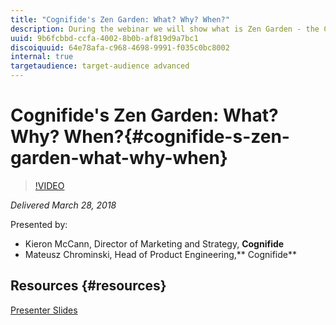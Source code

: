 ```yaml
---
title: "Cognifide's Zen Garden: What? Why? When?"
description: During the webinar we will show what is Zen Garden - the Cognifide’s AEM accelerator. We will describe our thinking process for inception some of the core features. Finally, we will demonstrate when Zen Garden is a great fit and when we fallback from using it.
uuid: 9b6fcbbd-ccfa-4002-8b0b-af819d9a7bc1
discoiquuid: 64e78afa-c968-4698-9991-f035c0bc8002
internal: true
targetaudience: target-audience advanced
---
```


# Cognifide's Zen Garden: What? Why? When?{#cognifide-s-zen-garden-what-why-when}

>[!VIDEO](https://video.tv.adobe.com/v/22058/?quality=9)

*Delivered March 28, 2018*

Presented by:

* Kieron McCann, Director of Marketing and Strategy, **Cognifide**
* Mateusz Chrominski, Head of Product Engineering,** Cognifide**

## Resources {#resources}

[Presenter Slides](https://wiki.corp.adobe.com/pages/viewpage.action?pageId=745013335&preview=/745013335/1459428248/Adobe%20Granite%20Gems%20-%20Cognifide%20Zen%20Garden%20-%2003282018.pdf#GraniteGems-knowledgetransferprogram-%5BAdobeInternal%5D-Tableofcontent)
